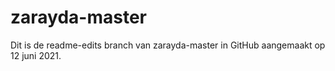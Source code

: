 # zarayda-master

Dit is de readme-edits branch van zarayda-master in GitHub aangemaakt op 12 juni 2021.
